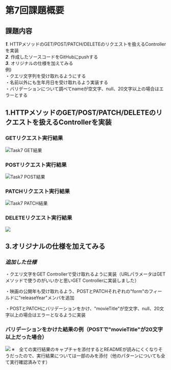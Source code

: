 # 第7回課題概要

## 課題内容

***1***. HTTPメソッドのGET/POST/PATCH/DELETEのリクエストを扱えるControllerを実装\
***2***. 作成したソースコードをGitHubにpushする\
***3***. オリジナルの仕様を加えてみる\
例)\
・クエリ文字列を受け取れるようにする\
・名前以外にも生年月日を受け取れるよう実装する\
・バリデーションについて調べてnameが空文字、null、20文字以上の場合はエラーとする

## 1.HTTPメソッドのGET/POST/PATCH/DELETEのリクエストを扱えるControllerを実装

### GETリクエスト実行結果
![Task7 GET結果](https://user-images.githubusercontent.com/103630732/175551804-eb4755d7-7032-40a4-8c40-4065543dd9ae.png)

### POSTリクエスト実行結果
![Task7 POST結果](https://user-images.githubusercontent.com/103630732/175551830-2e1d2487-2643-47a9-9677-7d7b2d435a57.png)

### PATCHリクエスト実行結果
![Task7 PATCH結果](https://user-images.githubusercontent.com/103630732/175551912-59522ed4-e467-48da-b7ab-1740f7f85d2a.png)

### DELETEリクエスト実行結果
![](../../Raisetech課題用キャプチャ/Task7.DELETE結果.png)


## 3.オリジナルの仕様を加えてみる
### ***追加した仕様***
・クエリ文字をGET Controllerで受け取れるように実装（URLパラメータはGETメソッドで使うのがいいかと思いGET Controllerに実装しました）

・映画の公開年も受け取れるよう、POSTとPATCHそれぞれの"form"のフィールドに"releaseYear"メンバを追加

・POSTとPATCHにバリデーションをかけ、"movieTitle"が空文字、null、20文字以上の場合はエラーとなるように実装

### バリデーションをかけた結果の例（POSTで"movieTitle"が20文字以上だった場合）
![](../../../../Desktop/Task7.PostValidation.png)
※　全ての実行結果のキャプチャを添付するとREADMEが読みにくくなりそうだったので、実行結果については一部のみを添付（他のパターンについても全て実行確認済みです）
